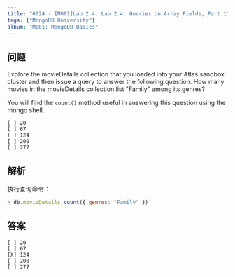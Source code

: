 ```yaml
---
title: "0024 - [M001]Lab 2.4: Lab 2.4: Queries on Array Fields, Part 1"
tags: ["MongoDB University"]
album: "M001: MongoDB Basics"
---
```


## 问题

Explore the movieDetails collection that you loaded into your Atlas sandbox cluster and then issue a query to answer the following question. How many movies in the movieDetails collection list "Family" among its genres?

You will find the `count()` method useful in answering this question using the mongo shell.

```
[ ] 20
[ ] 67
[ ] 124
[ ] 200
[ ] 277
```

## 解析

执行查询命令：

```js
> db.movieDetails.count({ genres: "Family" })
```

## 答案

```
[ ] 20
[ ] 67
[X] 124
[ ] 200
[ ] 277
```
